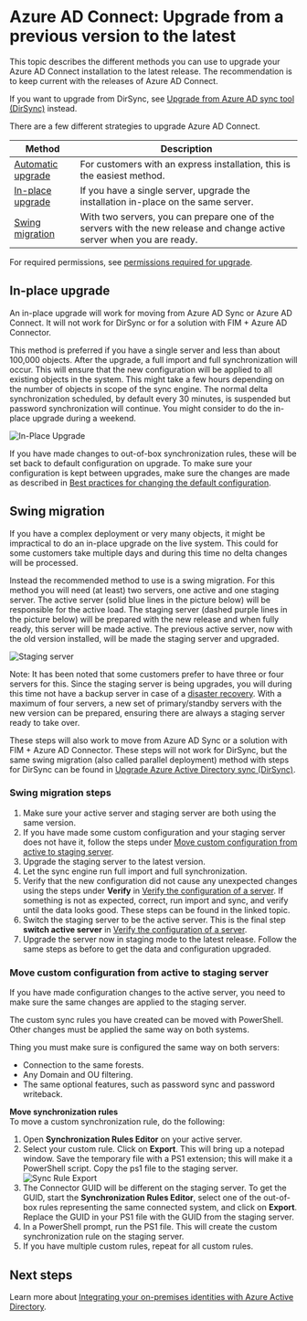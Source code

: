 <properties
   pageTitle="Azure AD Connect: Upgrade from a previous version | Microsoft Azure"
   description="This topic explains the different methods to upgrade to the latest Azure AD Connect release."
   services="active-directory"
   documentationCenter=""
   authors="AndKjell"
   manager="stevenpo"
   editor=""/>

<tags
   ms.service="active-directory"
   ms.devlang="na"
   ms.topic="article"
   ms.tgt_pltfrm="na"
   ms.workload="Identity"
   ms.date="02/29/2016"
   ms.author="andkjell"/>

# Azure AD Connect: Upgrade from a previous version to the latest
This topic describes the different methods you can use to upgrade your Azure AD Connect installation to the latest release. The recommendation is to keep current with the releases of Azure AD Connect.

If you want to upgrade from DirSync, see [Upgrade from Azure AD sync tool (DirSync)](active-directory-aadconnect-dirsync-upgrade-get-started.md) instead.

There are a few different strategies to upgrade Azure AD Connect.

| Method | Description |
| --- | --- |
| [Automatic upgrade](active-directory-aadconnect-feature-automatic-upgrade.md) | For customers with an express installation, this is the easiest method. |
| [In-place upgrade](#in-place-upgrade) | If you have a single server, upgrade the installation in-place on the same server. |
| [Swing migration](#swing-migration) | With two servers, you can prepare one of the servers with the new release and change active server when you are ready.

For required permissions, see [permissions required for upgrade](active-directory-aadconnect-accounts-permissions.md#upgrade).

## In-place upgrade
An in-place upgrade will work for moving from Azure AD Sync or Azure AD Connect. It will not work for DirSync or for a solution with FIM + Azure AD Connector.

This method is preferred if you have a single server and less than about 100,000 objects. After the upgrade, a full import and full synchronization will occur. This will ensure that the new configuration will be applied to all existing objects in the system. This might take a few hours depending on the number of objects in scope of the sync engine. The normal delta synchronization scheduled, by default every 30 minutes, is suspended but password synchronization will continue. You might consider to do the in-place upgrade during a weekend.

![In-Place Upgrade](./media/active-directory-aadconnect-upgrade-previous-version/inplaceupgrade.png)

If you have made changes to out-of-box synchronization rules, these will be set back to default configuration on upgrade. To make sure your configuration is kept between upgrades, make sure the changes are made as described in [Best practices for changing the default configuration](active-directory-aadconnectsync-best-practices-changing-default-configuration.md).

## Swing migration
If you have a complex deployment or very many objects, it might be impractical to do an in-place upgrade on the live system. This could for some customers take multiple days and during this time no delta changes will be processed.

Instead the recommended method to use is a swing migration. For this method you will need (at least) two servers, one active and one staging server. The active server (solid blue lines in the picture below) will be responsible for the active load. The staging server (dashed purple lines in the picture below) will be prepared with the new release and when fully ready, this server will be made active. The previous active server, now with the old version installed, will be made the staging server and upgraded.

![Staging server](./media/active-directory-aadconnect-upgrade-previous-version/stagingserver1.png)

Note: It has been noted that some customers prefer to have three or four servers for this. Since the staging server is being upgrades, you will during this time not have a backup server in case of a [disaster recovery](active-directory-aadconnectsync-operations.md#disaster-recovery). With a maximum of four servers, a new set of primary/standby servers with the new version can be prepared, ensuring there are always a staging server ready to take over.

These steps will also work to move from Azure AD Sync or a solution with FIM + Azure AD Connector. These steps will not work for DirSync, but the same swing migration (also called parallel deployment) method with steps for DirSync can be found in [Upgrade Azure Active Directory sync (DirSync)](active-directory-aadconnect-dirsync-upgrade-get-started.md).

### Swing migration steps

1. Make sure your active server and staging server are both using the same version.
2. If you have made some custom configuration and your staging server does not have it, follow the steps under [Move custom configuration from active to staging server](#move-custom-configuration-from-active-to-staging-server).
3. Upgrade the staging server to the latest version.
4. Let the sync engine run full import and full synchronization.
5. Verify that the new configuration did not cause any unexpected changes using the steps under **Verify** in [Verify the configuration of a server](active-directory-aadconnectsync-operations.md#verify-the-configuration-of-a-server). If something is not as expected, correct, run import and sync, and verify until the data looks good. These steps can be found in the linked topic.
6. Switch the staging server to be the active server. This is the final step **switch active server** in [Verify the configuration of a server](active-directory-aadconnectsync-operations.md#verify-the-configuration-of-a-server).
7. Upgrade the server now in staging mode to the latest release. Follow the same steps as before to get the data and configuration upgraded.

### Move custom configuration from active to staging server
If you have made configuration changes to the active server, you need to make sure the same changes are applied to the staging server.

The custom sync rules you have created can be moved with PowerShell. Other changes must be applied the same way on both systems.

Thing you must make sure is configured the same way on both servers:

- Connection to the same forests.
- Any Domain and OU filtering.
- The same optional features, such as password sync and password writeback.

**Move synchronization rules**  
To move a custom synchronization rule, do the following:

1. Open **Synchronization Rules Editor** on your active server.
2. Select your custom rule. Click on **Export**. This will bring up a notepad window. Save the temporary file with a PS1 extension; this will make it a PowerShell script. Copy the ps1 file to the staging server.
![Sync Rule Export](./media/active-directory-aadconnect-upgrade-previous-version/exportrule.png)
3. The Connector GUID will be different on the staging server. To get the GUID, start the **Synchronization Rules Editor**, select one of the out-of-box rules representing the same connected system, and click on **Export**. Replace the GUID in your PS1 file with the GUID from the staging server.
4. In a PowerShell prompt, run the PS1 file. This will create the custom synchronization rule on the staging server.
5. If you have multiple custom rules, repeat for all custom rules.

## Next steps
Learn more about [Integrating your on-premises identities with Azure Active Directory](active-directory-aadconnect.md).
